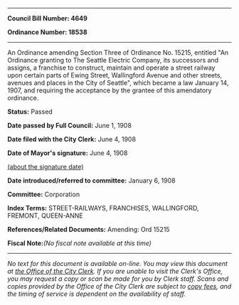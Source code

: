 

********

**Council Bill Number: 4649**
   
**Ordinance Number: 18538**
********

 An Ordinance amending Section Three of Ordinance No. 15215, entitled "An Ordinance granting to The Seattle Electric Company, its successors and assigns, a franchise to construct, maintain and operate a street railway upon certain parts of Ewing Street, Wallingford Avenue and other streets, avenues and places in the City of Seattle", which became a law January 14, 1907, and requiring the acceptance by the grantee of this amendatory ordinance.

**Status:** Passed
   
**Date passed by Full Council:** June 1, 1908
   
**Date filed with the City Clerk:** June 4, 1908
   
**Date of Mayor's signature:** June 4, 1908
   
[(about the signature date)](/~public/approvaldate.htm)
   
   
   
**Date introduced/referred to committee:** January 6, 1908
   
**Committee:** Corporation
   
   
**Index Terms:** STREET-RAILWAYS, FRANCHISES, WALLINGFORD, FREMONT, QUEEN-ANNE

**References/Related Documents:** Amending: Ord 15215

**Fiscal Note:**_(No fiscal note available at this time)_
********

_No text for this document is available on-line. You may view this document at [the Office of the City Clerk](http://www.seattle.gov/leg/clerk/contactUs.htm). If you are unable to visit the Clerk's Office, you may request a copy or scan be made for you by Clerk staff. Scans and copies provided by the Office of the City Clerk are subject to [copy fees](http://clerk.seattle.gov/~public/clerkfees.htm), and the timing of service is dependent on the availability of staff._

